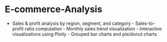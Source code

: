 # E-commerce-Analysis
- Sales &amp; profit analysis by region, segment, and category - Sales-to-profit ratio computation - Monthly sales trend visualization - Interactive visualizations using Plotly - Grouped bar charts and pie/donut charts

